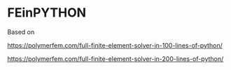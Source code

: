 # FEinPYTHON

Based on 


https://polymerfem.com/full-finite-element-solver-in-100-lines-of-python/

https://polymerfem.com/full-finite-element-solver-in-200-lines-of-python/
